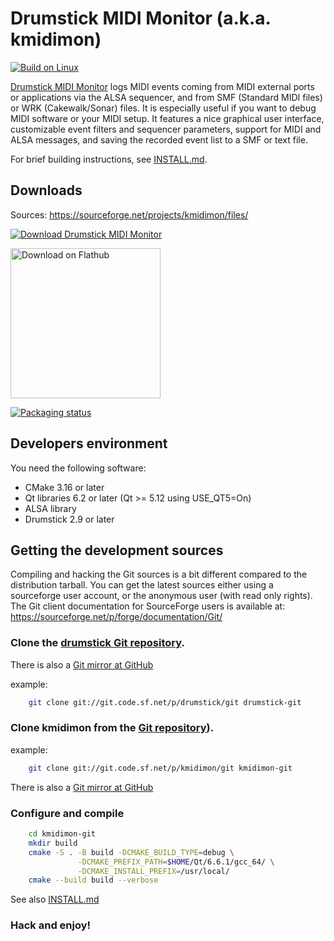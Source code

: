 # Drumstick MIDI Monitor (a.k.a. kmidimon)

[![Build on Linux](https://github.com/pedrolcl/kmidimon/actions/workflows/linux-build.yml/badge.svg)](https://github.com/pedrolcl/kmidimon/actions/workflows/linux-build.yml)

[Drumstick MIDI Monitor](https://kmidimon.sourceforge.io) logs MIDI events
coming from MIDI external ports or applications via the ALSA sequencer,
and from SMF (Standard MIDI files) or WRK (Cakewalk/Sonar) files. It is especially useful if you want to debug
MIDI software or your MIDI setup. It features a nice graphical user interface, customizable event filters and
sequencer parameters, support for MIDI and ALSA messages, and saving the recorded event list to a SMF or text file.

For brief building instructions, see [INSTALL.md](INSTALL.md).

## Downloads

Sources: https://sourceforge.net/projects/kmidimon/files/

[![Download Drumstick MIDI Monitor](https://a.fsdn.com/con/app/sf-download-button)](https://sourceforge.net/projects/kmidimon/files/latest/download)

[<img width='240' alt='Download on Flathub' src='https://flathub.org/assets/badges/flathub-badge-en.png'/>](https://flathub.org/apps/details/net.sourceforge.kmidimon)

[![Packaging status](https://repology.org/badge/vertical-allrepos/kmidimon.svg)](https://repology.org/project/kmidimon/versions)

## Developers environment

You need the following software:

* CMake 3.16 or later
* Qt libraries 6.2 or later (Qt >= 5.12 using USE_QT5=On)
* ALSA library
* Drumstick 2.9 or later

## Getting the development sources

Compiling and hacking the Git sources is a bit different compared to the
distribution tarball. You can get the latest sources either using a sourceforge
user account, or the anonymous user (with read only rights). The Git client 
documentation for SourceForge users is available at:
https://sourceforge.net/p/forge/documentation/Git/

### Clone the [drumstick Git repository](https://sourceforge.net/p/drumstick/git/ci/master/tree/).

There is also a [Git mirror at GitHub](https://github.com/pedrolcl/drumstick)

example:

~~~sh
    git clone git://git.code.sf.net/p/drumstick/git drumstick-git
~~~

### Clone kmidimon from the [Git repository](https://sourceforge.net/p/kmidimon/git/ci/master/tree/)).

example:

~~~sh
    git clone git://git.code.sf.net/p/kmidimon/git kmidimon-git
~~~

There is also a [Git mirror at GitHub](https://github.com/pedrolcl/kmidimon)

### Configure and compile

~~~sh
    cd kmidimon-git
    mkdir build
    cmake -S . -B build -DCMAKE_BUILD_TYPE=debug \
               -DCMAKE_PREFIX_PATH=$HOME/Qt/6.6.1/gcc_64/ \
               -DCMAKE_INSTALL_PREFIX=/usr/local/
    cmake --build build --verbose
~~~
 
See also [INSTALL.md](INSTALL.md)
 
### Hack and enjoy!
